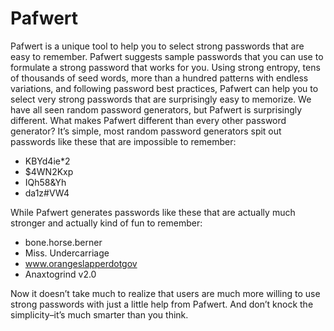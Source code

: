 Pafwert
=======

Pafwert is a unique tool to help you to select strong passwords that are easy to remember. Pafwert suggests sample passwords that you can use to formulate a strong password that works for you. Using strong entropy, tens of thousands of seed words, more than a hundred patterns with endless variations, and following password best practices, Pafwert can help you to select very strong passwords that are surprisingly easy to memorize. We have all seen random password generators, but Pafwert is surprisingly different.
What makes Pafwert different than every other password generator? It’s simple, most random password generators spit out passwords like these that are impossible to remember:
- KBYd4ie*2
- $4WN2Kxp
- IQh58&Yh
- da1z#VW4

While Pafwert generates passwords like these that are actually much stronger and actually kind of fun to remember:
- bone.horse.berner
- Miss. Undercarriage
- www.orangeslapperdotgov
- Anaxtogrind v2.0

Now it doesn’t take much to realize that users are much more willing to use strong passwords with just a little help from Pafwert. And don’t knock the simplicity–it’s much smarter than you think.
